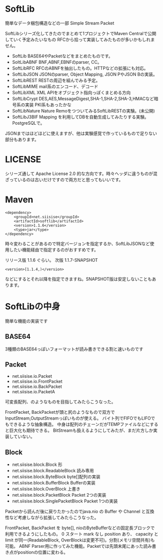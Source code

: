 # SoftLib
簡単なデータ梱包構造などの一部
Simple Stream Packet

SoftLibシリーズ化してきたのでまとめて1プロジェクトでMaven Centralで公開していく予定みたいなもの
RFCから拾って実装してみたものが多いかもしれません。

- SoftLib BASE64やPacketなどをまとめたものです。
- SoltLibABNF BNF,ABNF,EBNFのparser, CC。
- SoftLibRFC RFCのABNFを抽出したもの。HTTPなどの拡張にも対応。
- SoftLibJSON JSONのparser, Object Mapping, JSON PやJSON Bの実装。
- SoftLibREST RESTの周辺を組んでみる予定。
- SoftLibMIME mail系のエンコード、デコード
- SoftLibXML XML APIをオブジェクト指向っぽくまとめる方向
- SoftLibCrypt DES,AES,MessageDigest,SHA-1,SHA-2,SHA-3,HMACなど暗号系の実装 PKI系もあったかな
- SoftLibNature Nature RemoをつついてみるSoftLibRESTの実験。(未公開)
- SoftLibJ3BIF Mapping を利用してDBを自動生成してみたりする実験。PostgreSQLで。

JSONまではほどほどに使えますが、他は実験感覚で作っているもので足りない部分もあります。

# LICENSE

シリーズ通して Apache License 2.0 的な方向です。時々ヘッダに違うものが混ざっているのは古いだけですので両方だと思ってもいいです。

# Maven

~~~
<dependency>
    <groupId>net.siisise</groupId>
    <artifactId>softlib</artifactId>
    <version>1.1.6</version>
    <type>jar</type>
</dependency>
~~~
時々変わることがあるので特定バージョンを指定するか、SoftLibJSONなど使用したい機能経由で指定するのがおすすめです。

リリース版 1.1.6 ぐらい。
次版 1.1.7-SNAPSHOT

~~~
<version>[1.1.4,)</version>
~~~
などにするとそれ以降を指定できますね。SNAPSHOT版は安定しないこともあります。

# SoftLibの中身

簡単な機能の実装です

## BASE64

3種類のBASE64っぽいフォーマットが読み書きできる割と速いものです

## Packet

- net.siisise.io.Packet
- net.siisise.io.FrontPacket
- net.siisise.io.BackPacket
- net.siisise.io.PacketA

可変長配列、のようなものを目指してみたらこうなった。

FrontPacket, BackPacketが頭と尻のようなもので双方でInputStream,OutputStreamっぽいものが使える。
バイト列でFIFOでもLIFOでもできるような抽象構造。
中身は配列のチェーンだがTEMPファイルなどにすると巨大化も期待できる。
BitStreamも扱えるようにしてみたが、まだ片方しか実装していない。

## Block

- net.siisise.block.Block 形
- net.siisise.block.ReadableBlock 読み専用
- net.siisise.block.ByteBlock byte[]配列の実装
- net.siisise.block.BufferBlock Bufferの実装
- net.siisise.block.OverBlock 上書き
- net.siisise.block.PacketBlock Packet 2つの実装
- net.siisise.block.SinglePacketBlock Packet 1つの実装

Packetから読んだ後に戻りたかったのでjava.nio の Buffer や Channel と互換性など考慮しながら拡張してみたらこうなった。

FrontPacket, BackPacket を byte[], nioのByteBufferなどの固定長ブロックで利用できるようにしたもの。
0 スタート mark なし position あり、 capacity と limit が同一(ReadableBlock, OverBlockは変更不可)。分割(メモリ空間共有)も可能。
ABNF Parser用に作ってみた機能。Packetでは先頭末尾にあった読み書き点がpositionの位置に変わる。
